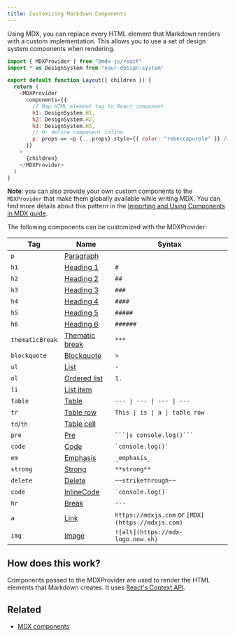 ```yaml
---
title: Customizing Markdown Components
---
```


Using MDX, you can replace every HTML element that Markdown renders with a
custom implementation. This allows you to use a set of design system components
when rendering.

```jsx:title=src/components/layout.js
import { MDXProvider } from "@mdx-js/react"
import * as DesignSystem from "your-design-system"

export default function Layout({ children }) {
  return (
    <MDXProvider
      components={{
        // Map HTML element tag to React component
        h1: DesignSystem.H1,
        h2: DesignSystem.H2,
        h3: DesignSystem.H3,
        // Or define component inline
        p: props => <p {...props} style={{ color: "rebeccapurple" }} />,
      }}
    >
      {children}
    </MDXProvider>
  )
}
```

**Note**: you can also provide your own custom components to the `MDXProvider` that make them globally available while writing MDX. You can find more details about this pattern in the [Importing and Using Components in MDX guide](/docs/mdx/importing-and-using-components/#make-components-available-globally-as-shortcodes).

The following components can be customized with the MDXProvider:

| Tag             | Name                                                                 | Syntax                                            |
| --------------- | -------------------------------------------------------------------- | ------------------------------------------------- |
| `p`             | [Paragraph](https://github.com/syntax-tree/mdast#paragraph)          |                                                   |
| `h1`            | [Heading 1](https://github.com/syntax-tree/mdast#heading)            | `#`                                               |
| `h2`            | [Heading 2](https://github.com/syntax-tree/mdast#heading)            | `##`                                              |
| `h3`            | [Heading 3](https://github.com/syntax-tree/mdast#heading)            | `###`                                             |
| `h4`            | [Heading 4](https://github.com/syntax-tree/mdast#heading)            | `####`                                            |
| `h5`            | [Heading 5](https://github.com/syntax-tree/mdast#heading)            | `#####`                                           |
| `h6`            | [Heading 6](https://github.com/syntax-tree/mdast#heading)            | `######`                                          |
| `thematicBreak` | [Thematic break](https://github.com/syntax-tree/mdast#thematicbreak) | `***`                                             |
| `blockquote`    | [Blockquote](https://github.com/syntax-tree/mdast#blockquote)        | `>`                                               |
| `ul`            | [List](https://github.com/syntax-tree/mdast#list)                    | `-`                                               |
| `ol`            | [Ordered list](https://github.com/syntax-tree/mdast#list)            | `1.`                                              |
| `li`            | [List item](https://github.com/syntax-tree/mdast#listitem)           |                                                   |
| `table`         | [Table](https://github.com/syntax-tree/mdast#table)                  | `--- \| --- \| --- \| ---`                        |
| `tr`            | [Table row](https://github.com/syntax-tree/mdast#tablerow)           | `This \| is \| a \| table row`                    |
| `td`/`th`       | [Table cell](https://github.com/syntax-tree/mdast#tablecell)         |                                                   |
| `pre`           | [Pre](https://github.com/syntax-tree/mdast#code)                     | ` ```js console.log()``` `                        |
| `code`          | [Code](https://github.com/syntax-tree/mdast#code)                    | `` `console.log()` ``                             |
| `em`            | [Emphasis](https://github.com/syntax-tree/mdast#emphasis)            | `_emphasis_`                                      |
| `strong`        | [Strong](https://github.com/syntax-tree/mdast#strong)                | `**strong**`                                      |
| `delete`        | [Delete](https://github.com/syntax-tree/mdast#delete)                | `~~strikethrough~~`                               |
| `code`          | [InlineCode](https://github.com/syntax-tree/mdast#inlinecode)        | `` `console.log()` ``                             |
| `hr`            | [Break](https://github.com/syntax-tree/mdast#break)                  | `---`                                             |
| `a`             | [Link](https://github.com/syntax-tree/mdast#link)                    | `https://mdxjs.com` or `[MDX](https://mdxjs.com)` |
| `img`           | [Image](https://github.com/syntax-tree/mdast#image)                  | `![alt](https://mdx-logo.now.sh)`                 |

## How does this work?

Components passed to the MDXProvider are used to render the HTML elements
that Markdown creates. It uses
[React's Context API](https://reactjs.org/docs/context.html).

## Related

- [MDX components](https://mdxjs.com/getting-started/)
